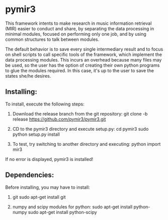 pymir3
======

This framework intents to make research in music information retrieval (MIR)
easier to conduct and share, by separating the data processing in minimal
modules, focused on performing only one job, and by using common structures to
talk between modules.

The default behavior is to save every single intermediary result and to focus
on shell scripts to call specific tools of the framework, which implement the
data processing modules. This incurs an overhead because many files may be used,
so the user has the option of creating their own python programs to glue the
modules required. In this case, it's up to the user to save the states she/he
desires.

Installing:
------
To install, execute the following steps:

1) Download the release branch from the git repository:
git clone -b release https://github.com/pymir3/pymir3.git

2) CD to the pymir3 directory and execute setup.py:
cd pymir3
sudo python setup.py install

3) To test, try switching to another directory and executing:
python
import mir3

If no error is displayed, pymir3 is installed!

Dependencies:
------
Before installing, you may have to install:

1) git
sudo apt-get install git

2) numpy and scipy modules for python:
sudo apt-get install python-numpy
sudo apt-get install python-scipy


